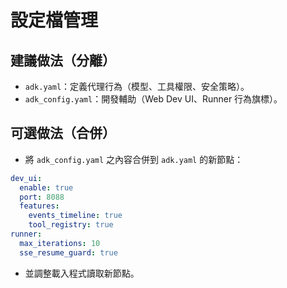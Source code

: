 
# 設定檔管理

## 建議做法（分離）
- `adk.yaml`：定義代理行為（模型、工具權限、安全策略）。
- `adk_config.yaml`：開發輔助（Web Dev UI、Runner 行為旗標）。

## 可選做法（合併）
- 將 `adk_config.yaml` 之內容合併到 `adk.yaml` 的新節點：
```yaml
dev_ui:
  enable: true
  port: 8088
  features:
    events_timeline: true
    tool_registry: true
runner:
  max_iterations: 10
  sse_resume_guard: true
```
- 並調整載入程式讀取新節點。
